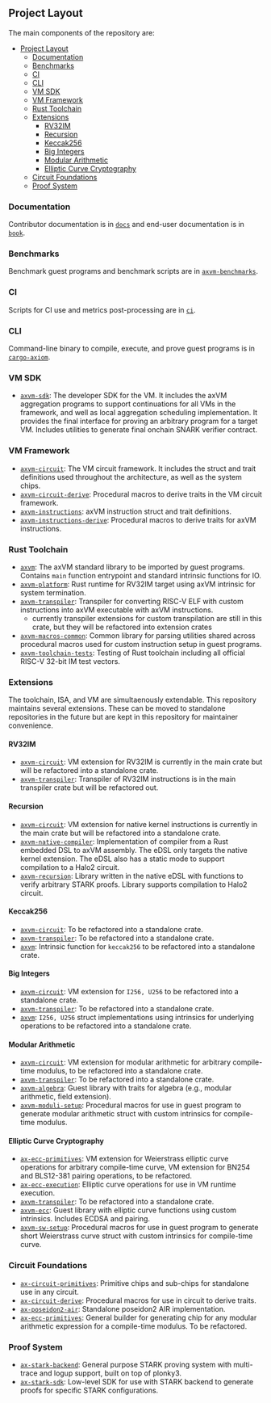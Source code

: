 ## Project Layout

The main components of the repository are:

- [Project Layout](#project-layout)
  - [Documentation](#documentation)
  - [Benchmarks](#benchmarks)
  - [CI](#ci)
  - [CLI](#cli)
  - [VM SDK](#vm-sdk)
  - [VM Framework](#vm-framework)
  - [Rust Toolchain](#rust-toolchain)
  - [Extensions](#extensions)
    - [RV32IM](#rv32im)
    - [Recursion](#recursion)
    - [Keccak256](#keccak256)
    - [Big Integers](#big-integers)
    - [Modular Arithmetic](#modular-arithmetic)
    - [Elliptic Curve Cryptography](#elliptic-curve-cryptography)
  - [Circuit Foundations](#circuit-foundations)
  - [Proof System](#proof-system)

### Documentation

Contributor documentation is in [`docs`](../../docs) and end-user documentation is in [`book`](../../book).

### Benchmarks

Benchmark guest programs and benchmark scripts are in [`axvm-benchmarks`](../../benchmarks).

### CI

Scripts for CI use and metrics post-processing are in [`ci`](../../ci).

### CLI

Command-line binary to compile, execute, and prove guest programs is in [`cargo-axiom`](../../cargo-axiom).

### VM SDK

- [`axvm-sdk`](../../axvm-sdk): The developer SDK for the VM. It includes the axVM aggregation programs to support continuations for all VMs in the framework, and well as local aggregation scheduling implementation. It provides the final interface for proving an arbitrary program for a target VM. Includes utilities to generate final onchain SNARK verifier contract.

### VM Framework

- [`axvm-circuit`](../../vm): The VM circuit framework. It includes the struct and trait definitions used throughout the architecture, as well as the system chips.
- [`axvm-circuit-derive`](../../vm/derive): Procedural macros to derive traits in the VM circuit framework.
- [`axvm-instructions`](../../toolchain/instructions): axVM instruction struct and trait definitions.
- [`axvm-instructions-derive`](../../toolchain/instructions/derive): Procedural macros to derive traits for axVM instructions.

### Rust Toolchain

- [`axvm`](../../toolchain/riscv/axvm): The axVM standard library to be imported by guest programs. Contains `main` function entrypoint and standard intrinsic functions for IO.
- [`axvm-platform`](../../toolchain/riscv/platform): Rust runtime for RV32IM target using axVM intrinsic for system termination.
- [`axvm-transpiler`](../../toolchain/transpiler): Transpiler for converting RISC-V ELF with custom instructions into axVM executable with axVM instructions.
  - currently transpiler extensions for custom transpilation are still in this crate, but they will be refactored into extension crates
- [`axvm-macros-common`](../../toolchain/riscv/macros): Common library for parsing utilities shared across procedural macros used for custom instruction setup in guest programs.
- [`axvm-toolchain-tests`](../../toolchain/tests): Testing of Rust toolchain including all official RISC-V 32-bit IM test vectors.

### Extensions

The toolchain, ISA, and VM are simultaenously extendable. This repository maintains several extensions. These can be moved to standalone repositories in the future but are kept in this repository for maintainer convenience.

#### RV32IM

- [`axvm-circuit`](../../vm/src/extensions/rv32im): VM extension for RV32IM is currently in the main crate but will be refactored into a standalone crate.
- [`axvm-transpiler`](../../toolchain/transpiler/src/rrs.rs): Transpiler of RV32IM instructions is in the main transpiler crate but will be refactored out.

#### Recursion

- [`axvm-circuit`](../../vm/): VM extension for native kernel instructions is currently in the main crate but will be refactored into a standalone crate.
- [`axvm-native-compiler`](../../toolchain/native-compiler/): Implementation of compiler from a Rust embedded DSL to axVM assembly. The eDSL only targets the native kernel extension. The eDSL also has a static mode to support compilation to a Halo2 circuit.
- [`axvm-recursion`](../../lib/recursion): Library written in the native eDSL with functions to verify arbitrary STARK proofs. Library supports compilation to Halo2 circuit.

#### Keccak256

- [`axvm-circuit`](../../vm/): To be refactored into a standalone crate.
- [`axvm-transpiler`](../../toolchain/transpiler/): To be refactored into a standalone crate.
- [`axvm`](../../toolchain/riscv/axvm/): Intrinsic function for `keccak256` to be refactored into a standalone crate.

#### Big Integers

- [`axvm-circuit`](../../vm/): VM extension for `I256, U256` to be refactored into a standalone crate.
- [`axvm-transpiler`](../../toolchain/transpiler/): To be refactored into a standalone crate.
- [`axvm`](../../toolchain/riscv/axvm/): `I256, U256` struct implementations using intrinsics for underlying operations to be refactored into a standalone crate.

#### Modular Arithmetic

- [`axvm-circuit`](../../vm/): VM extension for modular arithmetic for arbitrary compile-time modulus, to be refactored into a standalone crate.
- [`axvm-transpiler`](../../toolchain/transpiler/): To be refactored into a standalone crate.
- [`axvm-algebra`](../../lib/algebra): Guest library with traits for algebra (e.g., modular arithmetic, field extension).
- [`axvm-moduli-setup`](../../toolchain/riscv/toolchain/macros/moduli-setup): Procedural macros for use in guest program to generate modular arithmetic struct with custom intrinsics for compile-time modulus.

#### Elliptic Curve Cryptography

- [`ax-ecc-primitives`](../../circuits/ecc): VM extension for Weierstrass elliptic curve operations for arbitrary compile-time curve, VM extension for BN254 and BLS12-381 pairing operations, to be refactored.
- [`ax-ecc-execution`](../../lib/ecc-execution): Elliptic curve operations for use in VM runtime execution.
- [`axvm-transpiler`](../../toolchain/transpiler/): To be refactored into a standalone crate.
- [`axvm-ecc`](../../lib/ecc): Guest library with elliptic curve functions using custom intrinsics. Includes ECDSA and pairing.
- [`axvm-sw-setup`](../../toolchain/riscv/macros/sw-setup): Procedural macros for use in guest program to generate short Weierstrass curve struct with custom intrinsics for compile-time curve.

### Circuit Foundations

- [`ax-circuit-primitives`](../../circuits/primitives): Primitive chips and sub-chips for standalone use in any circuit.
- [`ax-circuit-derive`](../../circuits/derive): Procedural macros for use in circuit to derive traits.
- [`ax-poseidon2-air`](../../circuits/hashes/poseidon2-air): Standalone poseidon2 AIR implementation.
- [`ax-ecc-primitives`](../../circuits/ecc): General builder for generating chip for any modular arithmetic expression for a compile-time modulus. To be refactored.

### Proof System

- [`ax-stark-backend`](../../stark-backend): General purpose STARK proving system with multi-trace and logup support, built on top of plonky3.
- [`ax-stark-sdk`](../../stark-sdk): Low-level SDK for use with STARK backend to generate proofs for specific STARK configurations.
